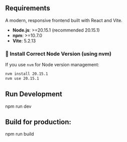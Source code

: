 ## Requirements

A modern, responsive frontend built with React and Vite.

- **Node.js**: >=20.15.1 (recommended 20.15.1)
- **npm**: >=10.7.0
- **Vite**: 5.2.13

### 🔄 Install Correct Node Version (using nvm)

If you use `nvm` for Node version management:

```bash
nvm install 20.15.1
nvm use 20.15.1
```

## Run Development

npm run dev

## Build for production:

npm run build
